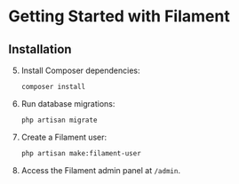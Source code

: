 # Getting Started with Filament

## Installation

5. Install Composer dependencies:
   ```bash
   composer install
   ```
3. Run database migrations:
   ```bash
   php artisan migrate
   ```

4. Create a Filament user:
   ```bash
   php artisan make:filament-user
   ```

5. Access the Filament admin panel at `/admin`.
